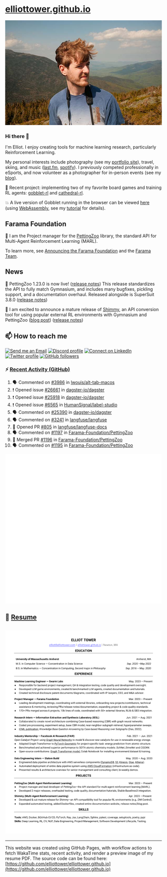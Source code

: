 # [elliottower.github.io](https://github.com/elliottower/elliottower.github.io)

[![A wild Elliot on Mt Washington](https://raw.githubusercontent.com/elliottower/elliottower.github.io/main/src/jpg/DSCF7539-600px.jpg?raw=true)](https://raw.githubusercontent.com/elliottower/elliottower.github.io/main/src/jpg/DSCF7539.jpg?raw=true)

### Hi there 👋

I'm Elliot. I enjoy creating tools for machine learning research, particularly Reinforcement Learning.

My personal interests include photography (see my [portfolio site](https://www.elliottower.com/)), travel, skiing, and music ([last.fm](https://www.last.fm/user/ajsdlfkwer), [spotify](https://open.spotify.com/user/12132818380)). I previously competed professionally in eSports, and now volunteer as a photographer for in-person events (see my [blog](https://www.elliottower.com/stories/?category=events)).

🤖 Recent project: implementing two of my favorite board games and training RL agents: [gobblet-rl](https://github.com/elliottower/gobblet-rl) and [cathedral-rl](https://github.com/elliottower/cathedral-rl). 

💥 A live version of Gobblet running in the browser can be viewed [here](https://elliottower.github.io/gobblet-rl/) (using [WebAssembly](https://webassembly.org/), see my [tutorial](https://github.com/elliottower/gobblet-rl/blob/main/tutorials/WebAssembly/web_assembly.md) for details).

## Farama Foundation

🚀 I am the Project manager for the [PettingZoo](https://github.com/Farama-Foundation/PettingZoo) library, the standard API for Multi-Agent Reinforcement Learning (MARL). 

To learn more, see [Announcing the Farama Foundation](https://farama.org/Announcing-The-Farama-Foundation) and the [Farama Team](https://farama.org/team).

## News

🎉 PettingZoo 1.23.0 is now live! ([release notes](https://github.com/Farama-Foundation/PettingZoo/releases/tag/1.23.0)) This release standardizes the API to fully match Gymnasium, and includes many bugfixes, pickling support, and a documentation overhaul. Released alongside is SuperSuit 3.8.0 ([release notes](https://github.com/Farama-Foundation/SuperSuit/releases/tag/3.8.0)) 

<!-- ![GitHub Release Date](https://img.shields.io/github/release-date/Farama-Foundation/PettingZoo) -->

🎉 I am excited to announce a mature release of [Shimmy](https://github.com/Farama-Foundation/Shimmy), an API conversion tool for using popular external RL environments with Gymnasium and PettingZoo ([blog post](https://farama.org/Announcing-Shimmy)) ([release notes](https://github.com/Farama-Foundation/Shimmy/releases/tag/v1.0.0)) 

## 📫 How to reach me

 [![Send me an Email](https://img.shields.io/badge/email-elliot%40elliottower.com-blue)](mailto:elliot@elliottower.com)
 [![Discord profile](https://img.shields.io/badge/Discord-7289DA?style=flat&logo=discord&logoColor=white)](https://discord.com/users/83091537923145728)
 [![Connect on LinkedIn](https://img.shields.io/badge/--linkedin?label=LinkedIn&logo=LinkedIn&style=social)](https://www.linkedin.com/in/elliot-tower)
 [![Twitter profile](https://img.shields.io/twitter/follow/elliottower?style=social)](https://twitter.com/ElliotTower/)
 [![GitHub followers](https://img.shields.io/github/followers/elliottower?style=social)](https://github.com/elliottower/)

### ⚡ [Recent Activity (GitHub)](https://github.com/elliottower)

<!--START_SECTION:activity-->
1. 🗣 Commented on [#3986](https://github.com/lwouis/alt-tab-macos/issues/3986#issuecomment-2558243664) in [lwouis/alt-tab-macos](https://github.com/lwouis/alt-tab-macos)
2. ❗ Opened issue [#26661](https://github.com/dagster-io/dagster/issues/26661) in [dagster-io/dagster](https://github.com/dagster-io/dagster)
3. ❗ Opened issue [#25918](https://github.com/dagster-io/dagster/issues/25918) in [dagster-io/dagster](https://github.com/dagster-io/dagster)
4. ❗ Opened issue [#6565](https://github.com/HumanSignal/label-studio/issues/6565) in [HumanSignal/label-studio](https://github.com/HumanSignal/label-studio)
5. 🗣 Commented on [#25390](https://github.com/dagster-io/dagster/issues/25390#issuecomment-2429779801) in [dagster-io/dagster](https://github.com/dagster-io/dagster)
6. 🗣 Commented on [#3241](https://github.com/langfuse/langfuse/issues/3241#issuecomment-2424357123) in [langfuse/langfuse](https://github.com/langfuse/langfuse)
7. 💪 Opened PR [#805](https://github.com/langfuse/langfuse-docs/pull/805) in [langfuse/langfuse-docs](https://github.com/langfuse/langfuse-docs)
8. 🗣 Commented on [#1197](https://github.com/Farama-Foundation/PettingZoo/issues/1197#issuecomment-2027387710) in [Farama-Foundation/PettingZoo](https://github.com/Farama-Foundation/PettingZoo)
9. 🎉 Merged PR [#1196](https://github.com/Farama-Foundation/PettingZoo/pull/1196) in [Farama-Foundation/PettingZoo](https://github.com/Farama-Foundation/PettingZoo)
10. 🗣 Commented on [#1195](https://github.com/Farama-Foundation/PettingZoo/issues/1195#issuecomment-2015354509) in [Farama-Foundation/PettingZoo](https://github.com/Farama-Foundation/PettingZoo)
<!--END_SECTION:activity-->


<picture>
  <a href="https://metrics.lecoq.io/insights?user=elliottower">
   <img src="/github-metrics.svg" alt="Metrics">
  </a>
</picture>

## 📄 [Resume](https://elliottower.github.io/src/pdf/resume.pdf)

<!-- PDF-TO-MARKDOWN:START -->
![Page 1](src/png/page1.png "Page 1")
---
<!-- PDF-TO-MARKDOWN:END -->

----

This website was created using GitHub Pages, with workflow actions to fetch WakaTime stats, recent activity, and render a preview image of my resume PDF. The source code can be found here: [https://github.com/elliottower/elliottower.github.io](https://github.com/elliottower/elliottower.github.io)
